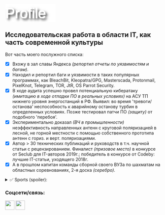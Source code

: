 <a href="https://raw.githubusercontent.com/snooppr/snooppr/main/profiles.png" target="blank"><img align="center" src="https://raw.githubusercontent.com/snooppr/snooppr/main/profiles.png" alt="" height="59" width="163" /></a>

## Исследовательская работа в области IT, как часть современной культуры  
Вот часть моего послужного списка:  
- [X] Вхожу в зал славы Яндекса *(репортил отчеты по уязвимостям и багам)*.  
- [X] Находил и репортил баги и уязвимости в таких популярных программах, как BleachBit, Kleopatra/GPG, Masterscada, Protonmail, PixelKnot, Telegram, TOR, JtR, OS Parrot Security.  
- [X] В ходе аудита успешно провел потенциальную кибератаку *(имитацию в ходе отладки ПО в реальных условиях)* на АСУ ТП нижнего уровня энергостанций в РФ. Выявил: во время 'тревоги/останова' неспособность к аварийному останову турбин в определенных условиях. Позже тестировал патчи ПО *(защиту)* от подобного 'перебоя'.  
- [X] Экспериментально доказал *(ВЧ в промышленности)* неэффективность направленных антенн с круговой поляризацией в лесной, не горной местности с помощью собственного прототипа антенн с гориз. и верт. поляризациями.  
- [X] Автор > 30 технических публикаций и руководств в т.ч. научной статьи с рецензированием. Финалист *(призовое место)* в конкурсе от Seclub для IT-авторов 2019г.; победитель в конкурсе от Codeby: лучшие IT-статьи, уходящего 2018г.  
- [X] А в прошлом капитан команды сборной своего ВУЗа по шахматам на областных соревнованиях, 2-я доска *(серебро)*.  
<details>
<summary>✅ Sports (spoiler):</summary>  

## 🏕️ / 🚴‍♂️ / 🏃/ 🏊‍♂️

<a href="https://raw.githubusercontent.com/snooppr/snooppr/main/github calendar.png" target="blank"><img align="center" src="https://raw.githubusercontent.com/snooppr/snooppr/main/github calendar.png"/></a>  

<a href="https://raw.githubusercontent.com/snooppr/snooppr/main/activity caleblat.png" target="blank"><img align="center" src="https://raw.githubusercontent.com/snooppr/snooppr/main/activity caleblat.png"/></a>  

<a href="https://raw.githubusercontent.com/snooppr/snooppr/main/workout.png" target="blank"><img align="center" src="https://raw.githubusercontent.com/snooppr/snooppr/main/workout.png"/></a>

Постеры созданы на Python из собственных GPX-треков.

<h3 align="left">Подробности о некоторых GPX-треках</h3>

| Вид | Комментарий | Макс. показатель | Примечание |
|--------------|--------------|--------------|--------------|
| 🏊 | Дальний заплыв   | 7_км   | [Проза](https://habr.com/ru/articles/885386/)   |
| 👣 | Марш-бросок   | 106_км / 30.5_часов   | [Проза](https://habr.com/ru/articles/843752/)   |
| 🏕️ | Пеший автономный поход   | 360_км / 19_дней   | [Медиа](https://rutube.ru/video/b31fb65b5f66b67ca2c7244ba8059553/?r=wd)   |
| 🚲 | Singlespeed   | 270_км / сутки   | [Проза](https://habr.com/ru/articles/674294/)   |
| 🚲 🔥 | Пламенный заезд   | 450_м / Огнеборец   | [Проза](https://habr.com/ru/articles/913220/)   |


</details>

<h3 align="left">Соцсети/связь:</h3>
<a href="https://habr.com/ru/users/ne555/articles/" target="blank"><img align="center" src="https://habr.com/favicon.ico" alt="" height="30" width="30" /></a>
<a href="mailto:snoopproject@protonmail.com" target="blank"><img align="center" src="https://cdn-icons-png.flaticon.com/512/9068/9068642.png" alt="" height="30" width="30" /></a>
